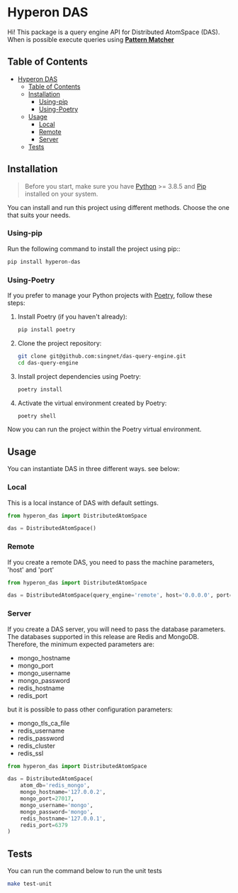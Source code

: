# Hyperon DAS

Hi! This package is a query engine API for Distributed AtomSpace (DAS). When is possible execute queries using **[Pattern Matcher](https://wiki.opencog.org/w/The_Pattern_Matcher)**

## Table of Contents
- [Hyperon DAS](#hyperon-das)
  - [Table of Contents](#table-of-contents)
  - [Installation](#installation)
    - [Using-pip](#using-pip)
    - [Using-Poetry](#using-poetry)
  - [Usage](#usage)
    - [Local](#local)
    - [Remote](#remote)
    - [Server](#server)
  - [Tests](#tests)

## Installation

> Before you start, make sure you have [Python](https://www.python.org/) >= 3.8.5 and [Pip](https://pypi.org/project/pip/) installed on your system.

You can install and run this project using different methods. Choose the one that suits your needs.

### Using-pip

Run the following command to install the project using pip:: 

```bash
pip install hyperon-das
```

### Using-Poetry

If you prefer to manage your Python projects with [Poetry](https://python-poetry.org/), follow these steps:

1.    
    Install Poetry (if you haven't already):
    
    ```bash
    pip install poetry
    ``` 
    
2.  Clone the project repository:
    
    ```bash
    git clone git@github.com:singnet/das-query-engine.git
    cd das-query-engine
    ``` 
    
3.  Install project dependencies using Poetry:
    
    ```bash
    poetry install
    ``` 
    
4.  Activate the virtual environment created by Poetry:
    
    ```bash
    poetry shell
    ``` 

Now you can run the project within the Poetry virtual environment.

## Usage

You can instantiate DAS in three different ways. see below:

### Local
This is a local instance of DAS with default settings.

```python
from hyperon_das import DistributedAtomSpace

das = DistributedAtomSpace()
```

### Remote

If you create a remote DAS, you need to pass the machine parameters, 'host' and 'port'

```python
from hyperon_das import DistributedAtomSpace

das = DistributedAtomSpace(query_engine='remote', host='0.0.0.0', port=1234)
```

### Server
If you create a DAS server, you will need to pass the database parameters. The databases supported in this release are Redis and MongoDB. Therefore, the minimum expected parameters are:
- mongo_hostname
- mongo_port
- mongo_username
- mongo_password
- redis_hostname
- redis_port

but it is possible to pass other configuration parameters:

- mongo_tls_ca_file
- redis_username
- redis_password
- redis_cluster
- redis_ssl

```python
from hyperon_das import DistributedAtomSpace

das = DistributedAtomSpace(
    atom_db='redis_mongo',
    mongo_hostname='127.0.0.2',
    mongo_port=27017,
    mongo_username='mongo',
    mongo_password='mongo',
    redis_hostname='127.0.0.1',
    redis_port=6379
)
```
## Tests

You can run the command below to run the unit tests

```bash
make test-unit
